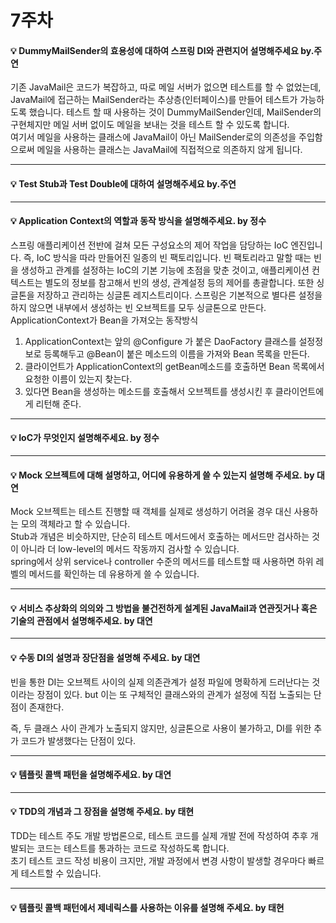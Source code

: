 # 7주차  

#### :bulb: DummyMailSender의 효용성에 대하여 스프링 DI와 관련지어 설명해주세요 by.주연  
기존 JavaMail은 코드가 복잡하고, 따로 메일 서버가 없으면 테스트를 할 수 없었는데, JavaMail에 접근하는 MailSender라는 추상층(인터페이스)를 만들어 테스트가 가능하도록 했습니다.
테스트 할 때 사용하는 것이 DummyMailSender인데, MailSender의 구현체지만 메일 서버 없이도 메일을 보내는 것을 테스트 할 수 있도록 합니다.  
여기서 메일을 사용하는 클래스에 JavaMail이 아닌 MailSender로의 의존성을 주입함으로써 메일을 사용하는 클래스는 JavaMail에 직접적으로 의존하지 않게 됩니다.

--------

#### :bulb: Test Stub과 Test Double에 대하여 설명해주세요 by.주연

--------

#### :bulb: Application Context의 역할과 동작 방식을 설명해주세요. by 정수

스프링 애플리케이션 전반에 걸쳐 모든 구성요소의 제어 작업을 담당하는 IoC 엔진입니다.
즉, IoC 방식을 따라 만들어진 일종의 빈 팩토리입니다. 
빈 팩토리라고 말할 때는 빈을 생성하고 관계를 설정하는 IoC의 기본 기능에 초점을 맞춘 것이고, 애플리케이션 컨텍스트는 별도의 정보를 참고해서 빈의 생성, 관계설정 등의 제어를 총괄합니다. 
또한 싱글톤을 저장하고 관리하는 싱글톤 레지스트리이다. 스프링은 기본적으로 별다른 설정을 하지 않으면 내부에서 생성하는 빈 오브젝트를 모두 싱글톤으로 만든다.
ApplicationContext가 Bean을 가져오는 동작방식
1. ApplicationContext는 앞의 @Configure 가 붙은 DaoFactory 클래스를 설정정보로 등록해두고 @Bean이 붙은 메소드의 이름을 가져와 Bean 목록을 만든다.
2. 클라이언트가 ApplicationContext의 getBean메소드를 호출하면 Bean 목록에서 요청한 이름이 있는지 찾는다.
3. 있다면 Bean을 생성하는 메소드를 호출해서 오브젝트를 생성시킨 후 클라이언트에게 리턴해 준다. 

--------

#### :bulb: IoC가 무엇인지 설명해주세요. by 정수 

--------

#### :bulb: Mock 오브젝트에 대해 설명하고, 어디에 유용하게 쓸 수 있는지 설명해 주세요. by 대연   
Mock 오브젝트는 테스트 진행할 때 객체를 실제로 생성하기 어려울 경우 대신 사용하는 모의 객체라고 할 수 있습니다.  
Stub과 개념은 비슷하지만, 단순히 테스트 메서드에서 호출하는 메서드만 검사하는 것이 아니라 더 low-level의 메서드 작동까지 검사할 수 있습니다.  
spring에서 상위 service나 controller 수준의 메서드를 테스트할 때 사용하면 하위 레벨의 메서드를 확인하는 데 유용하게 쓸 수 있습니다.

--------

#### :bulb: 서비스 추상화의 의의와 그 방법을 불건전하게 설계된 JavaMail과 연관짓거나 혹은 기술의 관점에서 설명해주세요. by 대연 

--------

#### :bulb: 수동 DI의 설명과 장단점을 설명해 주세요. by 대연
빈을 통한 DI는 오브젝트 사이의 실제 의존관계가 설정 파일에 명확하게 드러난다는 것이라는 장점이 있다.
but 이는 또 구체적인 클래스와의 관계가 설정에 직접 노출되는 단점이 존재한다.

즉, 두 클래스 사이 관계가 노출되지 않지만, 싱글톤으로 사용이 불가하고, DI를 위한 추가 코드가 발생했다는 단점이 있다.

--------

#### :bulb: 템플릿 콜백 패턴을 설명해주세요. by 대연

--------

#### :bulb: TDD의 개념과 그 장점을 설명해 주세요. by 태현  
TDD는 테스트 주도 개발 방법론으로, 테스트 코드를 실제 개발 전에 작성하여 추후 개발되는 코드는 테스트를 통과하는 코드로 작성하도록 합니다.  
초기 테스트 코드 작성 비용이 크지만, 개발 과정에서 변경 사항이 발생할 경우마다 빠르게 테스트할 수 있습니다.

--------

#### :bulb: 템플릿 콜백 패턴에서 제네릭스를 사용하는 이유를 설명해 주세요. by 태현
